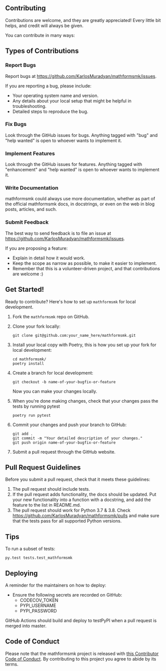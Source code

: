 
## Contributing

Contributions are welcome, and they are greatly appreciated! Every little bit
helps, and credit will always be given.

You can contribute in many ways:

## Types of Contributions


### Report Bugs

Report bugs at https://github.com/KarlosMuradyan/mathformsmk/issues.

If you are reporting a bug, please include:

* Your operating system name and version.
* Any details about your local setup that might be helpful in troubleshooting.
* Detailed steps to reproduce the bug.

### Fix Bugs

Look through the GitHub issues for bugs. Anything tagged with "bug" and "help
wanted" is open to whoever wants to implement it.

### Implement Features

Look through the GitHub issues for features. Anything tagged with "enhancement"
and "help wanted" is open to whoever wants to implement it.

### Write Documentation

mathformsmk could always use more documentation, whether as part of the
official mathformsmk docs, in docstrings, or even on the web in blog posts,
articles, and such.

### Submit Feedback

The best way to send feedback is to file an issue at https://github.com/KarlosMuradyan/mathformsmk/issues.

If you are proposing a feature:

* Explain in detail how it would work.
* Keep the scope as narrow as possible, to make it easier to implement.
* Remember that this is a volunteer-driven project, and that contributions
  are welcome :)

## Get Started!

Ready to contribute? Here's how to set up `mathformsmk` for local development.

1. Fork the `mathformsmk` repo on GitHub.

2. Clone your fork locally:

	```
	git clone git@github.com:your_name_here/mathformsmk.git
	```

3. Install your local copy with Poetry, this is how you set up your fork for local development:

	```
	cd mathformsmk/
	poetry install
	```

4. Create a branch for local development:

	```
	git checkout -b name-of-your-bugfix-or-feature
	```

   	Now you can make your changes locally.

5. When you're done making changes, check that your changes pass the tests by running pytest

	```
	poetry run pytest
	```

6. Commit your changes and push your branch to GitHub:

	```
	git add .
	git commit -m "Your detailed description of your changes."
	git push origin name-of-your-bugfix-or-feature
	```

7. Submit a pull request through the GitHub website.

## Pull Request Guidelines

Before you submit a pull request, check that it meets these guidelines:

1. The pull request should include tests.
2. If the pull request adds functionality, the docs should be updated. Put
   your new functionality into a function with a docstring, and add the
   feature to the list in README.md.
3. The pull request should work for Python 3.7 & 3.8. Check https://github.com/KarlosMuradyan/mathformsmk/pulls and make sure that the tests pass for all supported Python versions.

## Tips

To run a subset of tests:

```
py.test tests.test_mathformsmk
```

## Deploying

A reminder for the maintainers on how to deploy:

- Ensure the following secrets are recorded on GitHub:
	- CODECOV_TOKEN	
	- PYPI_USERNAME
 	- PYPI_PASSWORD	

 GitHub Actions should build and deploy to testPyPI when a pull request is merged into master.

## Code of Conduct

Please note that the mathformsmk project is released with [this Contributor Code of Conduct](CONDUCT.md). By contributing to this project you agree to abide by its terms.
